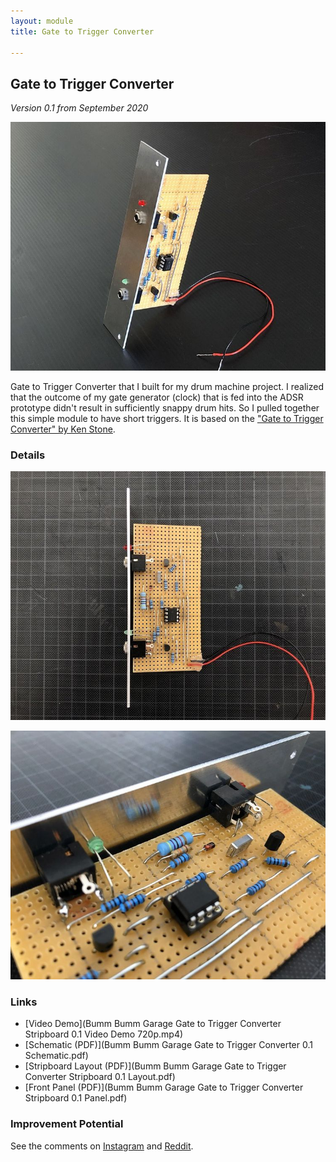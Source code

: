 ```yaml
---
layout: module
title: Gate to Trigger Converter

---
```


## Gate to Trigger Converter

*Version 0.1 from September 2020*

![](120194220_674661776766592_1671963204764866363_n.jpg)

Gate to Trigger Converter that I built for my drum machine project. I realized that the outcome of my gate generator (clock) that is fed into the ADSR prototype didn't result in sufficiently snappy drum hits. So I pulled together this simple module to have short triggers. It is based on the ["Gate to Trigger Converter" by Ken Stone](https://www.elby-designs.com/webtek/cgs/cgs24/cgs24_gatetotrigger.html).

### Details

![](120218596_614608842751225_1282885422511594174_n.jpg)

![](120203687_777301726423458_8880101912530278949_n.jpg)

### Links

* [Video Demo](Bumm Bumm Garage Gate to Trigger Converter Stripboard 0.1 Video Demo 720p.mp4)
* [Schematic (PDF)](Bumm Bumm Garage Gate to Trigger Converter 0.1 Schematic.pdf)
* [Stripboard Layout (PDF)](Bumm Bumm Garage Gate to Trigger Converter Stripboard 0.1 Layout.pdf)
* [Front Panel (PDF)](Bumm Bumm Garage Gate to Trigger Converter Stripboard 0.1 Panel.pdf)

### Improvement Potential

See the comments on [Instagram](https://www.instagram.com/p/CFrUifjhRo_/) and [Reddit](https://www.reddit.com/r/synthdiy/comments/j19mxy/gate_to_trigger_converter/).